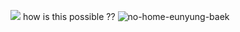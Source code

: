 ![](https://komarev.com/ghpvc/?username=your-github-username&color=000000)
how is this possible 
??
  ![no-home-eunyung-baek](https://github.com/user-attachments/assets/be2febf6-9820-4297-ac24-c9160d636d85)

<!--
**2airren/2airren** is a ✨ _special_ ✨ repository because its `README.md` (this file) appears on your GitHub profile.

Here are some ideas to get you started:

- 🔭 I’m currently working on ...
- 🌱 I’m currently learning ...
- 👯 I’m looking to collaborate on ...
- 🤔 I’m looking for help with ...
- 💬 Ask me about ...
- 📫 How to reach me: ...
- 😄 Pronouns: ...
- ⚡ Fun fact: ...
-->
